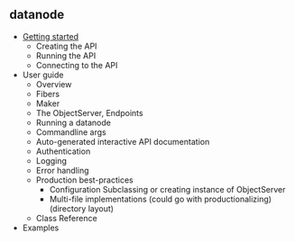 datanode
----------

* [Getting started](GettingStarted)
  * Creating the API
  * Running the API
  * Connecting to the API
* User guide
  * Overview
  * Fibers
  * Maker
  * The ObjectServer, Endpoints
  * Running a datanode
  * Commandline args
  * Auto-generated interactive API documentation
  * Authentication
  * Logging
  * Error handling
  * Production best-practices
    * Configuration Subclassing or creating instance of ObjectServer
    * Multi-file implementations (could go with productionalizing) (directory layout)
  * Class Reference
* Examples


